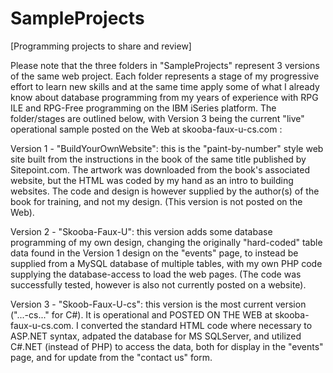 SampleProjects
==============

[Programming projects to share and review]

Please note that the three folders in "SampleProjects" represent 3 versions of the same web project.  Each folder represents a stage of my progressive effort to learn new skills and at the same time apply some of what I already know about database programming from my years of experience with RPG ILE and RPG-Free programming on the IBM iSeries platform. The folder/stages are outlined below, with Version 3 being the current "live" operational sample posted on the Web at skooba-faux-u-cs.com :

Version 1 - "BuildYourOwnWebsite": this is the "paint-by-number" style web site built from the instructions in the book of the same title published by Sitepoint.com.  The artwork was downloaded from the book's associated website, but the HTML was coded by my hand as an intro to building websites.  The code and design is however supplied by the author(s) of the book for training, and not my design.  (This version is not posted on the Web).

Version 2 - "Skooba-Faux-U": this version adds some database programming of my own design, changing the originally "hard-coded" table data found in the Version 1 design on the "events" page, to instead be supplied from a MySQL database of multiple tables, with my own PHP code supplying the database-access to load the web pages.  (The code was successfully tested, however is also not currently posted on a website).

Version 3 - "Skoob-Faux-U-cs": this version is the most current version ("...-cs..." for C#).  It is operational and POSTED ON THE WEB at skooba-faux-u-cs.com. I converted the standard HTML code where necessary to ASP.NET syntax, adpated the database for MS SQLServer, and utilized C#.NET (instead of PHP) to access the data, both for display in the "events" page, and for update from the "contact us" form.
